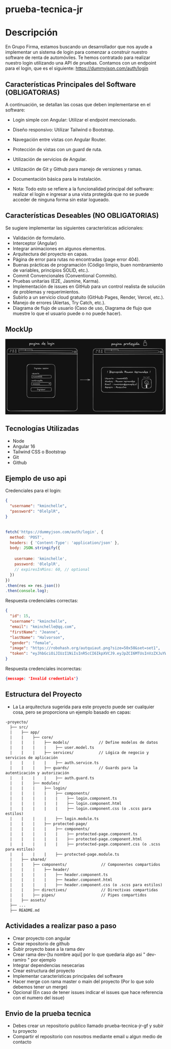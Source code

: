 # prueba-tecnica-jr 

# Descripción
En Grupo Firma, estamos buscando un desarrollador que nos ayude a implementar un sistema de login para comenzar a construir nuestro software de renta de automóviles. Te hemos contratado para realizar nuestro login utilizando una API de pruebas. Contamos con un endpoint para el login, que es el siguiente: https://dummyjson.com/auth/login

## Características Principales del Software (OBLIGATORIAS)
A continuación, se detallan las cosas que deben implementarse en el software:

- Login simple con Angular: Utilizar el endpoint mencionado.
- Diseño responsivo: Utilizar Tailwind o Bootstrap.
- Navegación entre vistas con Angular Router.
- Protección de vistas con un guard de ruta.
- Utilización de servicios de Angular.
- Utilización de Git y Github para manejo de versiones y ramas.
- Documentación básica para la instalación.

- Nota: Todo esto se refiere a la funcionalidad principal del software: realizar el login e ingresar a una vista protegida que no se puede acceder de ninguna forma sin estar logueado.

## Características Deseables (NO OBLIGATORIAS)
Se sugiere implementar las siguientes características adicionales:

- Validación de formulario.
- Interceptor  (Angular)
- Integrar animaciones en algunos elementos.
- Arquitectura del proyecto en capas.
- Página de error para rutas no encontradas (page error 404).
- Buenas prácticas de programación (Código limpio, buen nombramiento de variables, principios SOLID, etc.).
- Commit Convencionales (Conventional Commits).
- Pruebas unitarias (E2E, Jasmine, Karma).
- Implementación de issues en GitHub para un control realista de solución de problemas y requerimientos.
- Subirlo a un servicio cloud gratuito (GitHub Pages, Render, Vercel, etc.).
- Manejo de errores (Alertas, Try Catch, etc.).
- Diagrama de flujo de usuario (Caso de uso, Diagrama de flujo que muestre lo que el usuario puede o no puede hacer).

## MockUp 

![MockUp](https://github.com/grupo-firma-developer/prueba-tecnica-jr/blob/main/mockup.png?raw=true)

## Tecnologías Utilizadas

- Node
- Angular 16
- Tailwind CSS o Bootstrap
- Git
- Github

## Ejemplo de uso api 

Credenciales para el login:

```json
{
  "username": "kminchelle",
  "password": "0lelplR",
}
```

```javascript

fetch('https://dummyjson.com/auth/login', {
  method: 'POST',
  headers: { 'Content-Type': 'application/json' },
  body: JSON.stringify({
    
    username: 'kminchelle',
    password: '0lelplR',
    // expiresInMins: 60, // optional
  })
})
.then(res => res.json())
.then(console.log);

```

Respuesta credenciales correctas:

```json
{
  "id": 15,
  "username": "kminchelle",
  "email": "kminchelle@qq.com",
  "firstName": "Jeanne",
  "lastName": "Halvorson",
  "gender": "female",
  "image": "https://robohash.org/autquiaut.png?size=50x50&set=set1",
  "token": "eyJhbGciOiJIUzI1NiIsInR5cCI6IkpXVCJ9.eyJpZCI6MTUsInVzZXJuYW1lIjoia21pbmNoZWxsZSIsImVtYWlsIjoia21pbmNoZWxsZUBxcS5jb20iLCJmaXJzdE5hbWUiOiJKZWFubmUiLCJsYXN0TmFtZSI6IkhhbHZvcnNvbiIsImdlbmRlciI6ImZlbWFsZSIsImltYWdlIjoiaHR0cHM6Ly9yb2JvaGFzaC5vcmcvYXV0cXVpYXV0LnBuZz9zaXplPTUweDUwJnNldD1zZXQxIiwiaWF0IjoxNjM1NzczOTYyLCJleHAiOjE2MzU3Nzc1NjJ9.n9PQX8w8ocKo0dMCw3g8bKhjB8Wo7f7IONFBDqfxKhs"
}
```
Respuesta credenciales incorrectas:

```json
{message: 'Invalid credentials'}
```



## Estructura del Proyecto

- La La arquitectura sugerida para este proyecto puede ser cualquier cosa, pero se proporciona un ejemplo basado en capas:


```
-proyecto/
  ├── src/
  |    ├── app/
  |    |    ├── core/
  |    |    |    ├── models/             // Define modelos de datos
  |    |    |    |    ├── user.model.ts
  |    |    |    ├── services/           // Lógica de negocio y servicios de aplicación
  |    |    |    |    ├── auth.service.ts
  |    |    |    ├── guards/             // Guards para la autenticación y autorización
  |    |    |    |    ├── auth.guard.ts
  |    |    ├── modules/
  |    |    |    ├── login/
  |    |    |    |    ├── components/
  |    |    |    |    |    ├── login.component.ts
  |    |    |    |    |    ├── login.component.html
  |    |    |    |    |    ├── login.component.css (o .scss para estilos)
  |    |    |    |    ├── login.module.ts
  |    |    |    ├── protected-page/
  |    |    |    |    ├── components/
  |    |    |    |    |    ├── protected-page.component.ts
  |    |    |    |    |    ├── protected-page.component.html
  |    |    |    |    |    ├── protected-page.component.css (o .scss para estilos)
  |    |    |    |    ├── protected-page.module.ts
  |    ├── shared/
  |    |    ├── components/               // Componentes compartidos
  |    |    |    ├── header/
  |    |    |    |    ├── header.component.ts
  |    |    |    |    ├── header.component.html
  |    |    |    |    ├── header.component.css (o .scss para estilos)
  |    |    ├── directives/               // Directivas compartidas
  |    |    ├── pipes/                    // Pipes compartidos
  |    ├── assets/
  ├── ...
  ├── README.md

```

## Actividades a realizar paso a paso
- Crear proyecto con angular
- Crear repositorio de github
- Subir proyecto base a la rama dev
- Crear rama dev-[tu nombre aqui] por lo que quedaria algo asi " dev-ramiro " por ejemplo 
- Integrar dependencias nesecarias
- Crear estructura del proyecto
- Implementar características principales del software
- Hacer merge con rama master o main del proyecto (Por lo que solo debemos tener un merge)
- Opcional (En caso de tener issues indicar el issues que hace referencia con el numero del issue)

## Envio de la prueba tecnica 
- Debes crear un repositorio publico llamado prueba-tecnica-jr-gf y subir tu proyecto
- Compartir el repositorio con nosotros mediante email u algun medio de contacto






